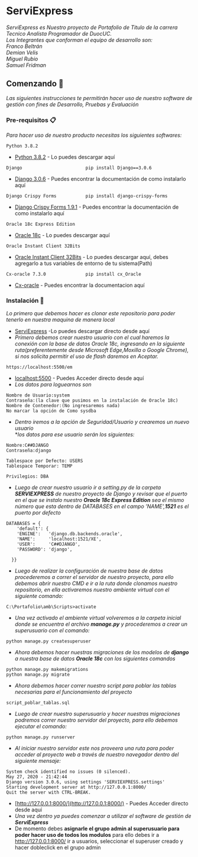 # ServiExpress
_ServiExpress es Nuestro proyecto de Portafolio de Titulo de la carrera Tecnico Analista Programador de DuocUC._\
_Los Integrantes que conforman el equipo de desarrollo son:_\
_Franco Beltrán_\
_Demian Velis_\
_Miguel Rubio_\
_Samuel Fridman_
## Comenzando 🚀
_Las siguientes instrucciones te permitirán hacer uso de nuestro software de gestión con fines de Desarrollo, Pruebas y Evaluación_
### Pre-requisitos 📋
_Para hacer uso de nuestro producto necesitas los siguientes softwares:_
```
Python 3.8.2
```
* [Python 3.8.2](https://www.python.org/downloads/release/python-382/) - Lo puedes descargar aquí

```
Django                        pip install Django==3.0.6
```
* [Django 3.0.6](https://www.djangoproject.com/download/) - Puedes encontrar la documentación de como instalarlo aquí
```
Django Crispy Forms           pip install django-crispy-forms
```
* [Django Crispy Forms 1.9.1](https://django-crispy-forms.readthedocs.io/en/latest/install.html) - Puedes encontrar la documentación de como instalarlo aquí

```
Oracle 18c Express Edition 
```
* [Oracle 18c](https://www.oracle.com/database/technologies/xe-downloads.html) - Lo puedes descargar aquí
```
Oracle Instant Client 32Bits
```
* [Oracle Instant Client 32Bits](https://www.oracle.com/cl/database/technologies/instant-client/microsoft-windows-32-downloads.html) - Lo puedes descargar aquí, debes agregarlo a tus variables de entorno de tu sistema(Path)
```
Cx-oracle 7.3.0               pip install cx_Oracle
```
* [Cx-oracle](https://pypi.org/project/cx-Oracle/) - Puedes encontrar la documentacion aquí
### Instalación 🔧
_Lo primero que debemos hacer es clonar este repositorio para poder tenerlo en nuestra maquina de manera local_

* [ServiExpress](https://github.com/FrancoBeltranQuezada/Portafolio/archive/master.zip) -Lo puedes descargar directo desde aquí
* _Primero debemos crear nuestro usuario con el cual haremos la conexión con la base de datos Oracle 18c, ingresando en la siguiente ruta(preferentemente desde Microsoft Edge,Moxilla o Google Chrome), si nos solicita permitir el uso de flash daremos en Aceptar._
```
https://localhost:5500/em
```
* [localhost:5500](https://localhost:5500/em) - Puedes Acceder directo desde aquí
* _Los datos para loguearnos son_
```
Nombre de Usuario:system
Contraseña:(la clave que pusimos en la instalación de Oracle 18c)
Nombre de Contenedor:(No ingresaremos nada)
No marcar la opción de Como sysdba
```
* _Dentro iremos a la opción de Seguridad/Usuario y crearemos un nuevo usuario_\
*_los datos para ese usuario serán los siguientes:_
```
Nombre:C##DJANGO
Contraseña:django

Tablespace por Defecto: USERS
Tablespace Temporar: TEMP

Privilegios: DBA
```


* _Luego de crear nuestro usuario ir a setting.py de la carpeta **SERVIEXPRESS** de nuestro proyecto de Django y revisar que el puerto en el que se instalo nuestro **Oracle 18c Express Edition** sea el mismo número que esta dentro de DATABASES en el campo 'NAME',**1521** es el puerto por defecto_

```
DATABASES = {
    'default': {
    'ENGINE':   'django.db.backends.oracle',
    'NAME':     'localhost:1521/XE',
    'USER':     'C##DJANGO',
    'PASSWORD': 'django',
    
  }}
```
* _Luego de realizar la configuración de nuestra base de datos procederemos a correr el servidor de nuestro proyecto, para ello debemos abrir nuestro CMD e ir a la ruta donde clonamos nuestro repositorio, en ella activaremos nuestro ambiente virtual con el siguiente comando:_
```
C:\Portafolio\amb\Scripts>activate
```
* _Una vez activado el ambiente virtual volveremos a la carpeta inicial donde se encuentra el archivo **manage.py** y procederemos a crear un superusuario con el comando:_

```
python manage.py createsuperuser
```

* _Ahora debemos hacer nuestras migraciones de los modelos de **django** a nuestra base de datos **Oracle 18c** con los siguientes comandos_
```
python manage.py makemigrations
python manage.py migrate
```

* _Ahora debemos hacer correr nuestro script para poblar las tablas necesarias para el funcionamiento del proyecto_
```
script_poblar_tablas.sql
```

* _Luego de crear nuestro superusuario y hacer nuestras migraciones podremos correr nuestro servidor del proyecto, para ello debemos ejecutar el comando:_
```
python manage.py runserver
```
* _Al iniciar nuestro servidor este nos proveera una ruta para poder acceder al proyecto web a través de nuestro navegador dentro del siguiente mensaje:_
```
System check identified no issues (0 silenced).
May 27, 2020 - 21:42:44
Django version 3.0.6, using settings 'SERVIEXPRESS.settings'
Starting development server at http://127.0.0.1:8000/
Quit the server with CTRL-BREAK.
```
* [http://127.0.0.1:8000/](http://127.0.0.1:8000/) - Puedes Acceder directo desde aquí
* _Una vez dentro ya puedes comenzar a utilizar el software de gestión de **ServiExpress**_
* De momento debes **asignarle el grupo admin al superusuario para poder hacer uso de todos los modulos** para ello debes ir a http://127.0.0.1:8000/ ir a usuarios, seleccionar el superuser creado y hacer dobleclick en el grupo admin
